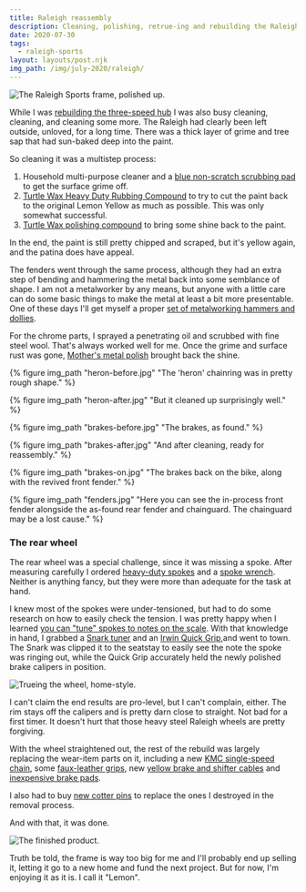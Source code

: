 ```yaml
---
title: Raleigh reassembly
description: Cleaning, polishing, retrue-ing and rebuilding the Raleigh Sports
date: 2020-07-30
tags:
  - raleigh-sports
layout: layouts/post.njk
img_path: /img/july-2020/raleigh/
---
```


<img src="{{ img_path }}frame.jpg" alt="The Raleigh Sports frame, polished up." class="wide">

While I was [rebuilding the three-speed hub](/posts/july-2020/three-speed-rebuild/) I was also busy cleaning, cleaning, and cleaning some more. The Raleigh had clearly been left outside, unloved, for a long time. There was a thick layer of grime and tree sap that had sun-baked deep into the paint.

So cleaning it was a multistep process: 

1. Household multi-purpose cleaner and a [blue non-scratch scrubbing pad](https://amzn.to/2PIvM55) to get the surface grime off.
2. [Turtle Wax Heavy Duty Rubbing Compound](https://amzn.to/33BFbmV) to try to cut the paint back to the original Lemon Yellow as much as possible. This was only somewhat successful.
3. [Turtle Wax polishing compound](https://amzn.to/33BkKql) to bring some shine back to the paint.

In the end, the paint is still pretty chipped and scraped, but it's yellow again, and the patina does have appeal.

The fenders went through the same process, although they had an extra step of bending and hammering the metal back into some semblance of shape. I am not a metalworker by any means, but anyone with a little care can do some basic things to make the metal at least a bit more presentable. One of these days I'll get myself a proper [set of metalworking hammers and dollies](https://amzn.to/2DOTMk9).

For the chrome parts, I sprayed a penetrating oil and scrubbed with fine steel wool. That's always worked well for me. Once the grime and surface rust was gone, [Mother's metal polish](https://amzn.to/2XEvGQl) brought back the shine.

<div class="photogrid">
  {% figure img_path "heron-before.jpg" "The 'heron' chainring was in pretty rough shape."  %}

  {% figure img_path "heron-after.jpg" "But it cleaned up surprisingly well."  %}

  {% figure img_path "brakes-before.jpg" "The brakes, as found."  %}

  {% figure img_path "brakes-after.jpg" "And after cleaning, ready for reassembly."  %}

  {% figure img_path "brakes-on.jpg" "The brakes back on the bike, along with the revived front fender."  %}

  {% figure img_path "fenders.jpg" "Here you can see the in-process front fender alongside the as-found rear fender and chainguard. The chainguard may be a lost cause."  %}
</div>

### The rear wheel

The rear wheel was a special challenge, since it was missing a spoke. After measuring carefully I ordered [heavy-duty spokes](https://amzn.to/2PGgxJI) and a [spoke wrench](https://amzn.to/3aildPw). Neither is anything fancy, but they were more than adequate for the task at hand.

I knew most of the spokes were under-tensioned, but had to do some research on how to easily check the tension. I was pretty happy when I learned [you can "tune" spokes to notes on the scale](https://www.sheldonbrown.com/spoke-pitch.html). With that knowledge in hand, I grabbed a [Snark tuner](https://amzn.to/3aiPDAZ) and an [Irwin Quick Grip](https://amzn.to/3ivQAcb),and went to town. The Snark was clipped it to the seatstay to easily see the note the spoke was ringing out, while the Quick Grip accurately held the newly polished brake calipers in position.

<img src="{{ img_path }}trueing.jpg" alt="Trueing the wheel, home-style." class="wide" />

I can't claim the end results are pro-level, but I can't complain, either. The rim stays off the calipers and is pretty darn close to straight. Not bad for a first timer. It doesn't hurt that those heavy steel Raleigh wheels are pretty forgiving.

With the wheel straightened out, the rest of the rebuild was largely replacing the wear-item parts on it, including a new [KMC single-speed chain](https://amzn.to/2PMnyJ7), some [faux-leather grips](https://amzn.to/2CiEGmy), new [yellow brake and shifter cables](https://amzn.to/31J0U9Z) and [inexpensive brake pads](https://amzn.to/2DM7ogr).

I also had to buy [new cotter pins](https://amzn.to/2DSbrHF) to replace the ones I destroyed in the removal process.

And with that, it was done.

<img src="{{ img_path }}raleigh-done.jpg" alt="The finished product." class="wide" />

Truth be told, the frame is way too big for me and I'll probably end up selling it, letting it go to a new home and fund the next project. But for now, I'm enjoying it as it is. I call it "Lemon".

